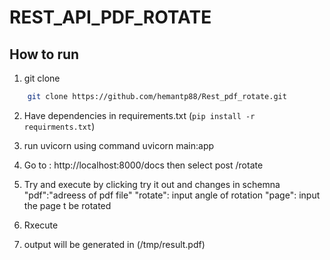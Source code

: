 # REST_API_PDF_ROTATE

## How to run
1. git clone 
```bash
    git clone https://github.com/hemantp88/Rest_pdf_rotate.git
```

2. Have dependencies in requirements.txt (`pip install -r requirments.txt`)
3. run uvicorn using command uvicorn main:app 
4. Go to : http://localhost:8000/docs
    then select post /rotate

5. Try and execute 
        by clicking try it out and changes in schemna
        "pdf":"adreess of pdf file"
        "rotate": input angle of rotation
        "page": input the page t be rotated 

6. Rxecute
8. output will be generated in (/tmp/result.pdf)
